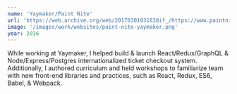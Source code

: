 ```yaml
---
name: 'Yaymaker/Paint Nite'
url: 'https://web.archive.org/web/20170301031830if_/https://www.paintnite.com/'
image: '/images/work/websites/paint-nite-yaymaker.png'
year: 2016
---
```

While working at Yaymaker, I helped build & launch React/Redux/GraphQL & Node/Express/Postgres internationalized ticket checkout system. Additionally, I authored curriculum and held workshops to familiarize team with new front-end libraries and practices, such as React, Redux, ES6, Babel, & Webpack.

